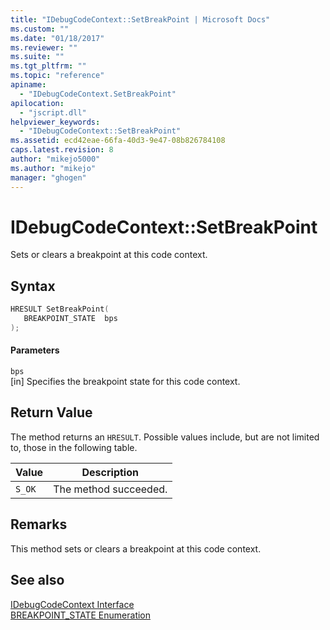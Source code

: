 ```yaml
---
title: "IDebugCodeContext::SetBreakPoint | Microsoft Docs"
ms.custom: ""
ms.date: "01/18/2017"
ms.reviewer: ""
ms.suite: ""
ms.tgt_pltfrm: ""
ms.topic: "reference"
apiname: 
  - "IDebugCodeContext.SetBreakPoint"
apilocation: 
  - "jscript.dll"
helpviewer_keywords: 
  - "IDebugCodeContext::SetBreakPoint"
ms.assetid: ecd42eae-66fa-40d3-9e47-08b826784108
caps.latest.revision: 8
author: "mikejo5000"
ms.author: "mikejo"
manager: "ghogen"
---
```

# IDebugCodeContext::SetBreakPoint
Sets or clears a breakpoint at this code context.  
  
## Syntax  
  
```cpp
HRESULT SetBreakPoint(  
   BREAKPOINT_STATE  bps  
);  
```  
  
#### Parameters  
 `bps`  
 [in] Specifies the breakpoint state for this code context.  
  
## Return Value  
 The method returns an `HRESULT`. Possible values include, but are not limited to, those in the following table.  
  
|Value|Description|  
|-----------|-----------------|  
|`S_OK`|The method succeeded.|  
  
## Remarks  
 This method sets or clears a breakpoint at this code context.  
  
## See also  
 [IDebugCodeContext Interface](../../winscript/reference/idebugcodecontext-interface.md)   
 [BREAKPOINT_STATE Enumeration](../../winscript/reference/breakpoint-state-enumeration.md)